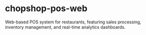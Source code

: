 # chopshop-pos-web
Web-based POS system for restaurants, featuring sales processing, inventory management, and real-time analytics dashboards.
